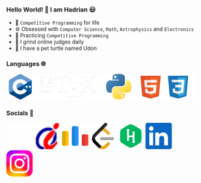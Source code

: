 ### Hello World! 👋 I am Hadrian 😃
- 🧠 ```Competitive Programming``` for life
- ⚙️ Obsessed with ```Computer Science```, ```Math```, ```Astrophysics``` and ```Electronics```
- 🌱 Practicing ```Competitive Programming```
- 🔨 I grind online judges daily
- 🐢 I have a pet turtle named Udon
### Languages 🌐
[<img width="550px" src="language.png"/>](https://en.wikipedia.org/wiki/Programming_language)
### Socials 🤝
[<img width="70px" src="socials/github.png"/>](https://github.com/udontur)
[<img width="70px" src="socials/hkoj.png"/>](https://judge.hkoi.org/user/wy_hadrianlau)
[<img width="70px" src="socials/codeforces.png"/>](https://codeforces.com/profile/Lau_Needs_A)
[<img width="70px" src="socials/leetcode.png"/>](https://leetcode.com/udontur/)
[<img width="70px" src="socials/hackerrank.png"/>](https://www.hackerrank.com/profile/udontur)
[<img width="70px" src="socials/linkedin.png"/>](https://www.linkedin.com/in/hadrian-lau-45aa49266/)
[<img width="70px" src="socials/instagram.png"/>](https://www.instagram.com/udon.tur/)
